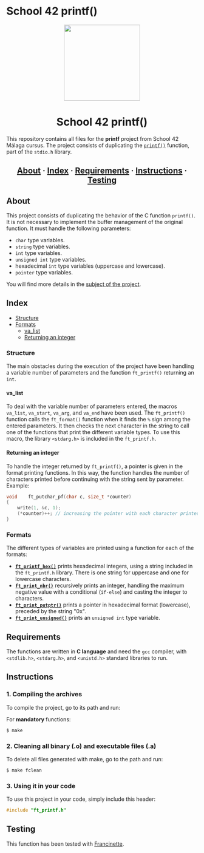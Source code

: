 
# School 42 printf()

<div id="header" align="center">
  <img src="https://media.giphy.com/media/QXJd9XVrgJuDFhhcOX/giphy.gif" width="200"/>
</div>

<h1 align="center">School 42 printf()</h1>

This repository contains all files for the __printf__ project from School 42 Málaga cursus. The project consists of duplicating the [`printf()`](https://es.wikipedia.org/wiki/Printf) function, part of the `stdio.h` library.

<h2 align="center">
	<a href="#about">About</a>
	<span> · </span>
	<a href="#index">Index</a>
	<span> · </span>
	<a href="#requirements">Requirements</a>
	<span> · </span>
	<a href="#instructions">Instructions</a>
	<span> · </span>
	<a href="#testing">Testing</a>
</h2>

## <a name="about">About</a>
This project consists of duplicating the behavior of the C function `printf()`. It is not necessary to implement the buffer management of the original function. It must handle the following parameters:

- `char` type variables.
- `string` type variables.
- `int` type variables.
- `unsigned int` type variables.
- hexadecimal `int` type variables (uppercase and lowercase).
- `pointer` type variables.

You will find more details in the [subject of the project](https://github.com/Senedaa/printf-42/blob/main/printf.es.subject.pdf).

## <a name="index">Index</a>
- [Structure](#structure)
- [Formats](#formats)
  - [va_list](#va_list)
  - [Returning an integer](#returning-an-integer)


### <a name="structure">Structure</a>
The main obstacles during the execution of the project have been handling a variable number of parameters and the function `ft_printf()` returning an `int`.

#### <a name="va_list">va_list</a>
To deal with the variable number of parameters entered, the macros `va_list`, `va_start`, `va_arg`, and `va_end` have been used. The `ft_printf()` function calls the `ft_format()` function when it finds the `%` sign among the entered parameters. It then checks the next character in the string to call one of the functions that print the different variable types. To use this macro, the library `<stdarg.h>` is included in the `ft_printf.h`.

#### <a name="returning-an-integer">Returning an integer</a>
To handle the integer returned by `ft_printf()`, a pointer is given in the format printing functions. In this way, the function handles the number of characters printed before continuing with the string sent by parameter. Example:

```c
void	ft_putchar_pf(char c, size_t *counter)
{
	write(1, &c, 1);
	(*counter)++; // increasing the pointer with each character printed
}
```

### <a name="formats">Formats</a>
The different types of variables are printed using a function for each of the formats:

* [__`ft_printf_hex()`__](https://github.com/Senedaa/printf-42/blob/main/ft_printf_hex.c) prints hexadecimal integers, using a string included in the `ft_printf.h` library. There is one string for uppercase and one for lowercase characters.
* [__`ft_print_nbr()`__](https://github.com/Senedaa/printf-42/blob/main/ft_print_nbr.c) recursively prints an integer, handling the maximum negative value with a conditional (`if-else`) and casting the integer to characters.
* [__`ft_print_putptr()`__](https://github.com/Senedaa/printf-42/blob/main/ft_print_putptr.c) prints a pointer in hexadecimal format (lowercase), preceded by the string "0x".
* [__`ft_print_unsigned()`__](https://github.com/Senedaa/printf-42/blob/main/ft_print_unsigned.c) prints an `unsigned int` type variable.


## <a name="requirements">Requirements</a>
The functions are written in __C language__ and need the `gcc` compiler, with `<stdlib.h>`, `<stdarg.h>`, and `<unistd.h>` standard libraries to run.

## <a name="instructions">Instructions</a>

### 1. Compiling the archives

To compile the project, go to its path and run:

For __mandatory__ functions:
```sh
$ make
```
### 2. Cleaning all binary (.o) and executable files (.a)

To delete all files generated with make, go to the path and run:
```sh
$ make fclean
```

### 3. Using it in your code

To use this project in your code, simply include this header:
```c
#include "ft_printf.h"
```

## <a name="testing">Testing</a>
This function has been tested with [Francinette](https://github.com/xicodomingues/francinette).

